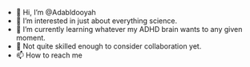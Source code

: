 - 👋 Hi, I’m @Adabldooyah
- 👀 I’m interested in just about everything science.
- 🌱 I’m currently learning whatever my ADHD brain wants to any given moment.
- 💞️ Not quite skilled enough to consider collaboration yet.
- 📫 How to reach me

<!---
Adabldooyah/Adabldooyah is a ✨ special ✨ repository because its `README.md` (this file) appears on your GitHub profile.
You can click the Preview link to take a look at your changes.
--->

